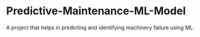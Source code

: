 # Predictive-Maintenance-ML-Model
A project that helps in predicting and identifying machinery failure using ML.
